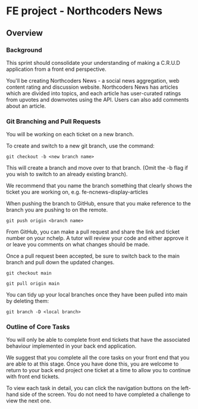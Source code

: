 # FE project - Northcoders News

## Overview
### Background
This sprint should consolidate your understanding of making a C.R.U.D application from a front end perspective.

You'll be creating Northcoders News - a social news aggregation, web content rating and discussion website. Northcoders News has articles which are divided into topics, and each article has user-curated ratings from upvotes and downvotes using the API. Users can also add comments about an article.

### Git Branching and Pull Requests
You will be working on each ticket on a new branch.

To create and switch to a new git branch, use the command:

`git checkout -b <new branch name>`

This will create a branch and move over to that branch. (Omit the -b flag if you wish to switch to an already existing branch).

We recommend that you name the branch something that clearly shows the ticket you are working on, e.g. fe-ncnews-display-articles

When pushing the branch to GitHub, ensure that you make reference to the branch you are pushing to on the remote.

`git push origin <branch name>`

From GitHub, you can make a pull request and share the link and ticket number on your nchelp. A tutor will review your code and either approve it or leave you comments on what changes should be made.

Once a pull request been accepted, be sure to switch back to the main branch and pull down the updated changes.

`git checkout main`

`git pull origin main`

You can tidy up your local branches once they have been pulled into main by deleting them:

`git branch -D <local branch>`

### Outline of Core Tasks

You will only be able to complete front end tickets that have the associated behaviour implemented in your back end application.

We suggest that you complete all the core tasks on your front end that you are able to at this stage. Once you have done this, you are welcome to return to your back end project one ticket at a time to allow you to continue with front end tickets.

To view each task in detail, you can click the navigation buttons on the left-hand side of the screen. You do not need to have completed a challenge to view the next one.

